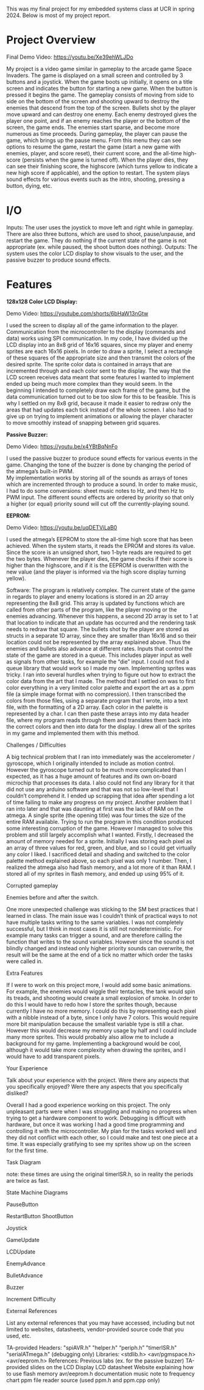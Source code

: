 This was my final project for my embedded systems class at UCR in spring 2024. Below is most of my project report.

# Project Overview

Final Demo Video: https://youtu.be/Xe39ehWLJDo

My project is a video game similar in gameplay to the arcade game Space Invaders. The game is displayed on a small screen and controlled by 3 buttons and a joystick. 
When the game boots up initially, it opens on a title screen and indicates the button for starting a new game. When the button is pressed it begins the game. 
The gameplay consists of moving from side to side on the bottom of the screen and shooting upward to destroy the enemies that descend from the top of the screen. Bullets shot by the player move upward and can destroy one enemy. Each enemy destroyed gives the player one point, and if an enemy reaches the player or the bottom of the screen, the game ends. The enemies start sparse, and become more numerous as time proceeds. During gameplay, the player can pause the game, which brings up the pause menu. From this menu they can see options to resume the game, restart the game (start a new game with enemies, player, and score reset), their current score, and the all-time high-score (persists when the game is turned off). When the player dies, they can see their finishing score, the highscore (which turns yellow to indicate a new high score if applicable), and the option to restart. 
The system plays sound effects for various events such as the intro, shooting, pressing a button, dying, etc.


# I/O


Inputs: The user uses the joystick to move left and right while in gameplay. There are also three buttons, which are used to shoot, pause/unpause, and restart the game. They do nothing if the current state of the game is not appropriate (ex. while paused, the shoot button does nothing).
Outputs: The system uses the color LCD display to show visuals to the user, and the passive buzzer to produce sound effects.

# Features

__128x128 Color LCD Display:__

Demo Video: https://youtube.com/shorts/6bHaW13nGtw 

I used the screen to display all of the game information to the player. Communication from the microcontroller to the display (commands and data) works using SPI communication.
In my code, I have divided up the LCD display into an 8x8 grid of 16x16 squares, since my player and enemy sprites are each 16x16 pixels. In order to draw a sprite, I select a rectangle of these squares of the appropriate size and then transmit the colors of the desired sprite. The sprite color data is contained in arrays that are incremented through and each color sent to the display. 
The way that the LCD screen receives data meant that some features I wanted to implement ended up being much more complex than they would seem. In the beginning I intended to completely draw each frame of the game, but the data communication turned out to be too slow for this to be feasible. This is why I settled on my 8x8 grid, because it made it easier to redraw only the areas that had updates each tick instead of the whole screen. I also had to give up on trying to implement animations or allowing the player character to move smoothly instead of snapping between grid squares.

__Passive Buzzer:__

Demo Video: https://youtu.be/x4YBtBqNnFo

I used the passive buzzer to produce sound effects for various events in the game. Changing the tone of the buzzer is done by changing the period of the atmega’s built-in PWM.  
My implementation works by storing all of the sounds as arrays of tones which are incremented through to produce a sound. In order to make music, I had to do some conversions: sheet music notes to Hz, and then Hz to PWM input. The different sound effects are ordered by priority so that only a higher (or equal) priority sound will cut off the currently-playing sound. 

__EEPROM:__

Demo Video: https://youtu.be/uqDETViLaB0

I used the atmega’s EEPROM to store the all-time high score that has been achieved. When the system starts, it reads the EPROM and stores its value. Since the score is an unsigned short, two 1-byte reads are required to get the two bytes. Whenever the player dies, the game checks if their score is higher than the highscore, and if it is the EEPROM is overwritten with the new value (and the player is informed via the high score display turning yellow). 


Software:
The program is relatively complex. The current state of the game in regards to player and enemy locations is stored in an 2D array representing the 8x8 grid. This array is updated by functions which are called from other parts of the program, like the player moving or the enemies advancing. Whenever this happens, a second 2D array is set to 1 at that location to indicate that an update has occurred and the rendering task needs to redraw that square. The bullets shot by the player are stored as structs in a separate 1D array, since they are smaller than 16x16 and so their location could not be represented by the array explained above. Thus the enemies and bullets also advance at different rates. 
Inputs that control the state of the game are stored in a queue. This includes player input as well as signals from other tasks, for example the “die” input. I could not find a queue library that would work so I made my own.
Implementing sprites was tricky. I ran into several hurdles when trying to figure out how to extract the color data from the art that I made. The method that I settled on was to first color everything in a very limited color palette and export the art as a .ppm file (a simple image format with no compression). I then transcribed the colors from those files, using a separate program that I wrote, into a text file, with the formatting of a 2D array. Each color in the palette is represented by a char. I can then paste these arrays into my data header file, where my program reads through them and translates them back into the correct colors and then into data for the display. I drew all of the sprites in my game and implemented them with this method.

Challenges / Difficulties



A big technical problem that I ran into immediately was the accelerometer / gyroscope, which I originally intended to include as motion control. However the gyroscope turned out to be much more complicated than I expected, as it has a huge amount of features and its own on-board microchip that processes its data. I also could not find any library for it that did not use any arduino software and that was not so low-level that I couldn’t comprehend it. I ended up scrapping that idea after spending a lot of time failing to make any progress on my project. 
Another problem that I ran into later and that was daunting at first was the lack of RAM on the atmega. A single sprite (the opening title) was four times the size of the entire RAM available. Trying to run the program in this condition produced some interesting corruption of the game.  However I managed to solve this problem and still largely accomplish what I wanted. Firstly, I decreased the amount of memory needed for a sprite. Initially I was storing each pixel as an array of three values for red, green, and blue, and so I could get virtually any color I liked. I sacrificed detail and shading and switched to the color palette method explained above, so each pixel was only 1 number. Then, I realized the atmega also had flash memory, and a lot more of it than RAM. I stored all of my sprites in flash memory, and ended up using 95% of it. 

Corrupted gameplay

Enemies before and after the switch. 

One more unexpected challenge was sticking to the SM best practices that I learned in class. The main issue was I couldn’t think of practical ways to not have multiple tasks writing to the same variables. I was not completely successful, but I think in most cases it is still not nondeterministic. For example many tasks can trigger a sound, and are therefore calling the function that writes to the sound variables. However since the sound is not blindly changed and instead only higher priority sounds can overwrite, the result will be the same at the end of a tick no matter which order the tasks were called in. 


Extra Features

If I were to work on this project more, I would add some basic animations. For example, the enemies would wiggle their tentacles, the tank would spin its treads, and shooting would create a small explosion of smoke. In order to do this I would have to redo how I store the sprites though, because currently I have no more memory. I could do this by representing each pixel with a nibble instead of a byte, since I only have 7 colors. This would require more bit manipulation because the smallest variable type is still a char. However this would decrease my memory usage by half and I could include many more sprites. This would probably also allow me to include a background for my game. Implementing a background would be cool, although it would take more complexity when drawing the sprites, and I would have to add transparent pixels.

Your Experience

Talk about your experience with the project. Were there any aspects that you specifically enjoyed? Were there any aspects that you specifically disliked?

Overall I had a good experience working on this project. The only unpleasant parts were when I was struggling and making no progress when trying to get a hardware component to work. Debugging is difficult with hardware, but once it was working I had a good time programming and controlling it with the microcontroller. My plan for the tasks worked well and they did not conflict with each other, so I could make and test one piece at a time. It was especially gratifying to see my sprites show up on the screen for the first time. 

Task Diagram

note: these times are using the original timerISR.h, so in reality the periods are twice as fast.

State Machine Diagrams

PauseButton

RestartButton
ShootButton

Joystick

GameUpdate

LCDUpdate

EnemyAdvance

BulletAdvance

Buzzer

Increment Difficulty


 

External References

List any external references that you may have accessed, including but not limited to websites, datasheets, vendor-provided source code that you used, etc. 

TA-provided Headers:
"spiAVR.h"
"helper.h"
“periph.h”
"timerISR.h"
"serialATmega.h" (debugging only)
	Libraries:
<stdlib.h>
<avr/pgmspace.h>
<avr/eeprom.h>
	References:
Previous labs (ex. for the passive buzzer)
TA-provided slides on the LCD Display
LCD datasheet
Website explaining how to use flash memory
avr/eeprom.h documentation
music note to frequency chart
ppm file reader source (used ppm.h and ppm.cpp only)

